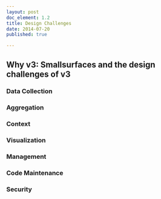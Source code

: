 ```yaml
---
layout: post
doc_element: 1.2
title: Design Challenges
date: 2014-07-20
published: true

---
```


## Why v3: Smallsurfaces and the design challenges of v3

### Data Collection

### Aggregation

### Context

### Visualization

### Management

### Code Maintenance

### Security
